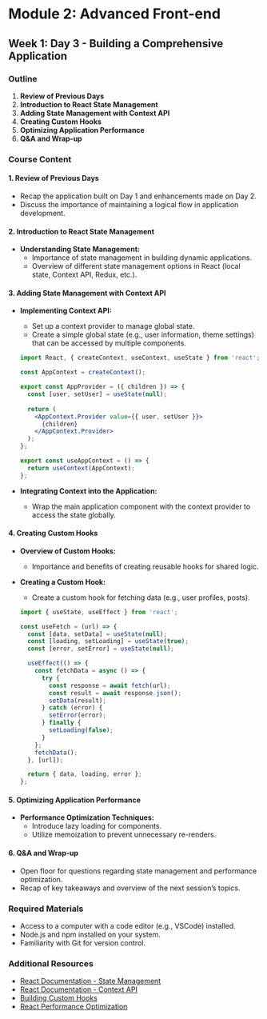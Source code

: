 # Module 2: Advanced Front-end
## Week 1: Day 3 - Building a Comprehensive Application

### Outline
1. **Review of Previous Days**
2. **Introduction to React State Management**
3. **Adding State Management with Context API**
4. **Creating Custom Hooks**
5. **Optimizing Application Performance**
6. **Q&A and Wrap-up**

### Course Content

#### 1. Review of Previous Days
- Recap the application built on Day 1 and enhancements made on Day 2.
- Discuss the importance of maintaining a logical flow in application development.

#### 2. Introduction to React State Management
- **Understanding State Management:**
  - Importance of state management in building dynamic applications.
  - Overview of different state management options in React (local state, Context API, Redux, etc.).

#### 3. Adding State Management with Context API
- **Implementing Context API:**
  - Set up a context provider to manage global state.
  - Create a simple global state (e.g., user information, theme settings) that can be accessed by multiple components.

  ```jsx
  import React, { createContext, useContext, useState } from 'react';

  const AppContext = createContext();

  export const AppProvider = ({ children }) => {
    const [user, setUser] = useState(null);
    
    return (
      <AppContext.Provider value={{ user, setUser }}>
        {children}
      </AppContext.Provider>
    );
  };

  export const useAppContext = () => {
    return useContext(AppContext);
  };
  ```

- **Integrating Context into the Application:**
  - Wrap the main application component with the context provider to access the state globally.

#### 4. Creating Custom Hooks
- **Overview of Custom Hooks:**
  - Importance and benefits of creating reusable hooks for shared logic.

- **Creating a Custom Hook:**
  - Create a custom hook for fetching data (e.g., user profiles, posts).

  ```jsx
  import { useState, useEffect } from 'react';

  const useFetch = (url) => {
    const [data, setData] = useState(null);
    const [loading, setLoading] = useState(true);
    const [error, setError] = useState(null);

    useEffect(() => {
      const fetchData = async () => {
        try {
          const response = await fetch(url);
          const result = await response.json();
          setData(result);
        } catch (error) {
          setError(error);
        } finally {
          setLoading(false);
        }
      };
      fetchData();
    }, [url]);

    return { data, loading, error };
  };
  ```

#### 5. Optimizing Application Performance
- **Performance Optimization Techniques:**
  - Introduce lazy loading for components.
  - Utilize memoization to prevent unnecessary re-renders.

#### 6. Q&A and Wrap-up
- Open floor for questions regarding state management and performance optimization.
- Recap of key takeaways and overview of the next session’s topics.

### Required Materials
- Access to a computer with a code editor (e.g., VSCode) installed.
- Node.js and npm installed on your system.
- Familiarity with Git for version control.

### Additional Resources
- [React Documentation - State Management](https://reactjs.org/docs/state-and-lifecycle.html)
- [React Documentation - Context API](https://reactjs.org/docs/context.html)
- [Building Custom Hooks](https://reactjs.org/docs/hooks-custom.html)
- [React Performance Optimization](https://reactjs.org/docs/optimizing-performance.html)



